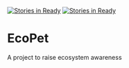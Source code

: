 [![Stories in Ready](https://badge.waffle.io/EcoPet/EcoPet.png?label=ready&title=Ready)](https://waffle.io/EcoPet/EcoPet)
[![Stories in Ready](https://badge.waffle.io/EcoPet/EcoPet.png?label=ready&title=Ready)](https://waffle.io/EcoPet/EcoPet)
# EcoPet
A project to raise ecosystem awareness
